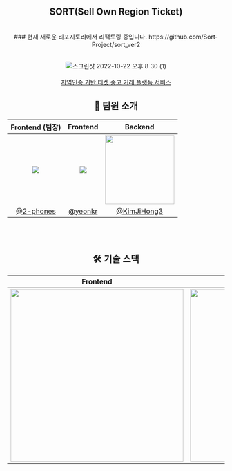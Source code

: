 <div align="center">

 
<br/>
<h2> SORT(Sell Own Region Ticket) </h2>
 <br>
### 현재 새로운 리포지토리에서 리팩토링 중입니다.
 https://github.com/Sort-Project/sort_ver2
 <br><br>

![스크린샷 2022-10-22 오후 8 30  (1)](https://user-images.githubusercontent.com/87120463/197336798-63aa8fa2-f3d7-43da-8f95-4db06115794b.png)<br><br>
 [지역인증 기반 티켓 중고 거래 플랫폼 서비스](https://ticketissort.com/)<br>


## 🧂 팀원 소개
|Frontend (팀장)|Frontend|Backend|
|:-:|:-:|:-:|
|![](https://github.com/2-phones.png?size=160)|![](https://github.com/yeonkr.png?size=160)|<img src="https://avatars.githubusercontent.com/u/94733559?v=4" width=160px>|
|[@2-phones](https://github.com/2-phones)|[@yeonkr](https://github.com/yeonkr)|[@KimJiHong3](https://github.com/KimJiHong3)|

<br/>
<br/>

## 🛠 기술 스택
| Frontend | Backend |
| :----------------: | :-----------: |
|<img src="https://user-images.githubusercontent.com/104279155/195328509-cdb977e8-8cd8-4471-87c5-b2ae5ad66222.png" width="400" />|<img src="https://user-images.githubusercontent.com/104279155/195329350-7d0d3e99-b01a-4089-aed5-8dbe0739fcea.png" width="400" />
